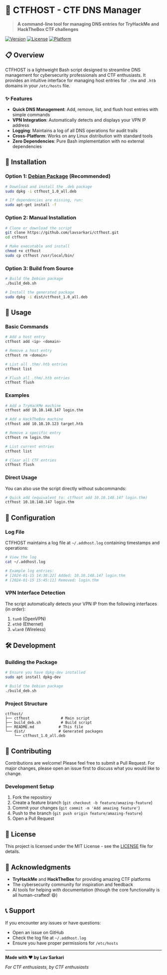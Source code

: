 # 🧠 CTFHOST - CTF DNS Manager

> **A command-line tool for managing DNS entries for TryHackMe and HackTheBox CTF challenges**

[![Version](https://img.shields.io/badge/version-1.0-blue.svg)](https://github.com/lavsarkari/ctfhost)
[![License](https://img.shields.io/badge/license-MIT-green.svg)](LICENSE)
[![Platform](https://img.shields.io/badge/platform-Linux-lightgrey.svg)](https://www.linux.org/)

## 📋 Overview

CTFHOST is a lightweight Bash script designed to streamline DNS management for cybersecurity professionals and CTF enthusiasts. It provides an intuitive interface for managing host entries for `.thm` and `.htb` domains in your `/etc/hosts` file.

### ✨ Features

- **Quick DNS Management**: Add, remove, list, and flush host entries with simple commands
- **VPN Integration**: Automatically detects and displays your VPN IP address
- **Logging**: Maintains a log of all DNS operations for audit trails
- **Cross-Platform**: Works on any Linux distribution with standard tools
- **Zero Dependencies**: Pure Bash implementation with no external dependencies

## 🚀 Installation

### Option 1: [Debian Package](https://github.com/LavSarkari/ctfhost/releases/tag/v1.0) (Recommended)

```bash
# Download and install the .deb package
sudo dpkg -i ctfhost_1.0_all.deb

# If dependencies are missing, run:
sudo apt-get install -f
```

### Option 2: Manual Installation

```bash
# Clone or download the script
git clone https://github.com/lavsarkari/ctfhost.git
cd ctfhost

# Make executable and install
chmod +x ctfhost
sudo cp ctfhost /usr/local/bin/
```

### Option 3: Build from Source

```bash
# Build the Debian package
./build_deb.sh

# Install the generated package
sudo dpkg -i dist/ctfhost_1.0_all.deb
```

## 📖 Usage

### Basic Commands

```bash
# Add a host entry
ctfhost add <ip> <domain>

# Remove a host entry
ctfhost rm <domain>

# List all .thm/.htb entries
ctfhost list

# Flush all .thm/.htb entries
ctfhost flush
```

### Examples

```bash
# Add a TryHackMe machine
ctfhost add 10.10.148.147 login.thm

# Add a HackTheBox machine
ctfhost add 10.10.10.123 target.htb

# Remove a specific entry
ctfhost rm login.thm

# List current entries
ctfhost list

# Clear all CTF entries
ctfhost flush
```

### Direct Usage

You can also use the script directly without subcommands:

```bash
# Quick add (equivalent to: ctfhost add 10.10.148.147 login.thm)
ctfhost 10.10.148.147 login.thm
```

## 🔧 Configuration

### Log File

CTFHOST maintains a log file at `~/.addhost.log` containing timestamps and operations:

```bash
# View the log
cat ~/.addhost.log

# Example log entries:
# [2024-01-15 14:30:22] Added: 10.10.148.147 login.thm
# [2024-01-15 15:45:11] Removed: login.thm
```

### VPN Interface Detection

The script automatically detects your VPN IP from the following interfaces (in order):
1. `tun0` (OpenVPN)
2. `eth0` (Ethernet)
3. `wlan0` (Wireless)

## 🛠️ Development

### Building the Package

```bash
# Ensure you have dpkg-dev installed
sudo apt install dpkg-dev

# Build the Debian package
./build_deb.sh
```

### Project Structure

```
ctfhost/
├── ctfhost              # Main script
├── build_deb.sh         # Build script
├── README.md           # This file
└── dist/               # Generated packages
    └── ctfhost_1.0_all.deb
```

## 🤝 Contributing

Contributions are welcome! Please feel free to submit a Pull Request. For major changes, please open an issue first to discuss what you would like to change.

### Development Setup

1. Fork the repository
2. Create a feature branch (`git checkout -b feature/amazing-feature`)
3. Commit your changes (`git commit -m 'Add amazing feature'`)
4. Push to the branch (`git push origin feature/amazing-feature`)
5. Open a Pull Request

## 📝 License

This project is licensed under the MIT License - see the [LICENSE](LICENSE) file for details.

## 🙏 Acknowledgments

- **TryHackMe** and **HackTheBox** for providing amazing CTF platforms
- The cybersecurity community for inspiration and feedback
- AI tools for helping with documentation (though the core functionality is all human-crafted! 😄)

## 📞 Support

If you encounter any issues or have questions:

- Open an issue on GitHub
- Check the log file at `~/.addhost.log`
- Ensure you have proper permissions for `/etc/hosts`

---

**Made with ❤️ by Lav Sarkari**

*For CTF enthusiasts, by CTF enthusiasts* 
